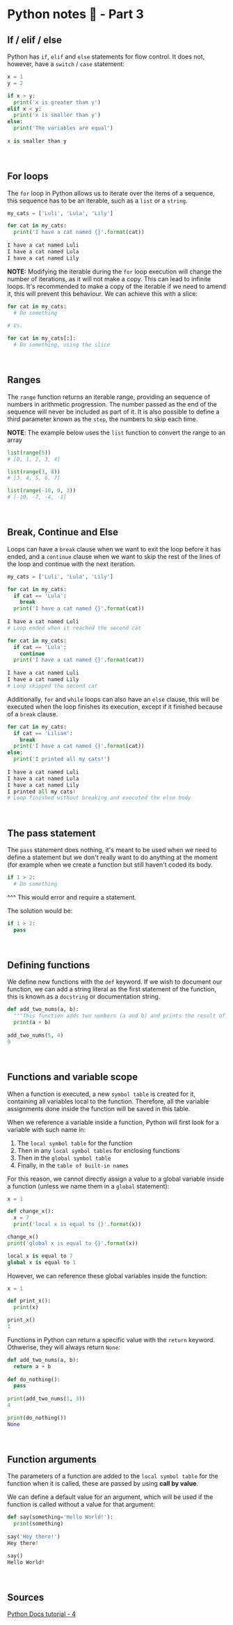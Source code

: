 # Python notes 🐍 - Part 3

## If / elif / else

Python has `if`, `elif` and `else` statements for flow control. It does not, however, have a `switch` / `case` statement:

```python
x = 1
y = 2

if x > y:
  print('x is greater than y')
elif x < y:
  print('x is smaller than y')
else:
  print('The variables are equal')
  
x is smaller than y
```
<br/>


## For loops

The `for` loop in Python allows us to iterate over the items of a sequence, this sequence has to be an iterable, such as a
`list` or a `string`.

```python
my_cats = ['Luli', 'Lula', 'Lily']

for cat in my_cats:
  print('I have a cat named {}'.format(cat))
  
I have a cat named Luli
I have a cat named Lula
I have a cat named Lily
```

__NOTE:__ Modifying the iterable during the `for` loop execution will change the number of iterations, as it will not make 
a copy. This can lead to infinite loops. It's recommended to make a copy of the iterable if we need to amend it, this will 
prevent this behaviour. We can achieve this with a slice:

```python
for cat in my_cats:
  # Do something
  
# Vs.

for cat in my_cats[:]:
  # Do something, using the slice
```
<br/>

## Ranges

The `range` function returns an iterable range, providing an sequence of numbers in arithmetic progression. The number 
passed as the end of the sequence will never be included as part of it. It is also possible to define a third parameter 
known as the `step`, the numbers to skip each time.

__NOTE__: The example below uses the `list` function to convert the range to an array

```python
list(range(5)) 
# [0, 1, 2, 3, 4]

list(range(3, 8)) 
# [3, 4, 5, 6, 7]

list(range(-10, 0, 3)) 
# [-10, -7, -4, -1]
```
<br/>

## Break, Continue and Else

Loops can have a `break` clause when we want to exit the loop before it has ended, and a `continue` clause when we 
want to skip the rest of the lines of the loop and continue with the next iteration.

```python
my_cats = ['Luli', 'Lula', 'Lily']

for cat in my_cats:
  if cat == 'Lula':
    break
  print('I have a cat named {}'.format(cat))
  
I have a cat named Luli
# Loop ended when it reached the second cat
```

```python
for cat in my_cats:
  if cat == 'Lula':
    continue
  print('I have a cat named {}'.format(cat))
  
I have a cat named Luli
I have a cat named Lily
# Loop skipped the second cat
```

Additionally, `for` and `while` loops can also have an `else` clause, this will be executed when the loop finishes 
its execution, except if it finished because of a `break` clause.

```python
for cat in my_cats:
  if cat == 'Lilian':
    break
  print('I have a cat named {}'.format(cat))
else:
  print('I printed all my cats!')
  
I have a cat named Luli
I have a cat named Lula
I have a cat named Lily
I printed all my cats!
# Loop finished without breaking and executed the else body
```
<br/>

## The pass statement

The `pass` statement does nothing, it's meant to be used when we need to define a statement but we don't really
want to do anything at the moment (for example when we create a function but still haven't coded its body.

```python
if 1 > 2:
  # Do something
```
^^^ This would error and require a statement.

The solution would be:
```python
if 1 > 2:
  pass
```
<br/>

## Defining functions

We define new functions with the `def` keyword. If we wish to document our function, we can add a string literal 
as the first statement of the function, this is known as a `docstring` or documentation string.

```python
def add_two_nums(a, b):
  """This function adds two numbers (a and b) and prints the result of the adding operation."""
  print(a + b)
  
add_two_nums(5, 4)
9
```
<br/>

## Functions and variable scope

When a function is executed, a new `symbol table` is created for it, containing all variables local to the function.
Therefore, all the variable assignments done inside the function will be saved in this table.

When we reference a variable inside a function, Python will first look for a variable with such name in:
  1. The `local symbol table` for the function
  2. Then in any `local symbol tables` for enclosing functions
  3. Then in the `global symbol table`
  4. Finally, in the `table of built-in names` 

For this reason, we cannot directly assign a value to a global variable inside a function (unless we name them in a 
`global` statement):

```python
x = 1

def change_x():
  x = 7
  print('local x is equal to {}'.format(x))

change_x()
print('global x is equal to {}'.format(x))

local x is equal to 7
global x is equal to 1
```

However, we can reference these global variables inside the function:

```python
x = 1

def print_x():
  print(x)

print_x()
1
```

Functions in Python can return a specific value with the `return` keyword. Othwerise, they will always return `None`:

```python
def add_two_nums(a, b):
  return a + b
 
def do_nothing():
  pass
  
print(add_two_nums(1, 3))
4

print(do_nothing())
None
```
<br/>

## Function arguments

The parameters of a function are added to the `local symbol table` for the function when it is called, these are passed by using __call by value__.

We can define a default value for an argument, which will be used if the function is called without a value for that argument:

```python
def say(something='Hello World!'):
  print(something)
  
say('Hey there!')
Hey there!

say()
Hello World!
```
<br/>

## Sources
[Python Docs tutorial - 4](https://docs.python.org/3/tutorial/controlflow.html)
